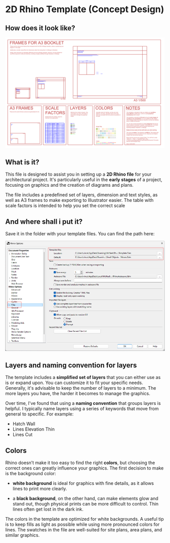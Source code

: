 # 2D Rhino Template (Concept Design)

## How does it look like?

![Screenshot](Screenshot.png)

## What is it?
This file is designed to assist you in setting up a **2D Rhino file** for your architectural project. It's particularly useful in the **early stages** of a project, focusing on graphics and the creation of diagrams and plans.

The file includes a predefined set of layers, dimension and text styles, as well as A3 frames to make exporting to Illustrator easier. The table with scale factors is intended to help you set the correct scale

## And where shall i put it?

Save it in the folder with your template files. You can find the path here:

![Settings](Settings.png)

## Layers and naming convention for layers

The template includes a **simplified set of layers** that you can either use as is or expand upon. You can customize it to fit your specific needs. Generally, it's advisable to keep the number of layers to a minimum. The more layers you have, the harder it becomes to manage the graphics.

Over time, I've found that using a **naming convention** that groups layers is helpful. I typically name layers using a series of keywords that move from general to specific. For example: 

* Hatch Wall
* Lines Elevation Thin
* Lines Cut

## Colors

Rhino doesn’t make it too easy to find the right **colors**, but choosing the correct ones can greatly influence your graphics. The first decision to make is the background color:

* **white background** is ideal for graphics with fine details, as it allows lines to print more clearly.

* a **black background**, on the other hand, can make elements glow and stand out, though physical prints can be more difficult to control. Thin lines often get lost in the dark ink.

The colors in the template are optimized for white backgrounds. A useful tip is to keep fills as light as possible while using more pronounced colors for lines. The swatches in the file are well-suited for site plans, area plans, and similar graphics.
